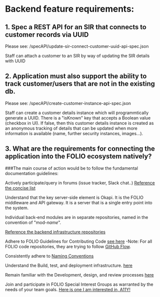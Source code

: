 
# Backend feature requirements:

## 1. Spec a REST API for an SIR that connects to customer records via UUID

Please see:
/specAPI/update-sir-connect-customer-uuid-api-spec.json

Staff can attach a customer to an SIR by way of updating the SIR details with UUID



## 2. Application must also support the ability to track customer/users that are not in the existing db.
Please see:
/specAPI/create-customer-instance-api-spec.json

Staff can create a customer details instance which will programmtically generate a UUID. There is a "isKnown" key that accepts a Boolean value (checkbox in UI). 
If false, then this customer details instance is created as an anonymous tracking of details that can be updated when more information is available (name, further security instances, images...). 



## 3. What are the requirements for connecting the application into the FOLIO ecosystem natively?

###The main course of action would be to follow the fundamental documentation guidelines:

Actively participate/query in forums (issue tracker, Slack chat..) [Reference the concise list](https://dev.folio.org/community/#collaboration-tools) 

Understand that the key server-side element is Okapi. It is the FOLIO middleware and API gateway. It is a server that is a single entry point into the system. 

Individual back-end modules are in separate repositories, named in the convention of "mod-*name*". 

[Reference the backend infrastructure repositories](https://dev.folio.org/source-code/map/#backend-infrastructure) 

Adhere to FOLIO Guidelines for Contributing Code
[see here](https://dev.folio.org/guidelines/contributing/)
-Note: For all FOLIO code repositories, they are trying to follow [GitHub Flow](https://docs.github.com/en/get-started/quickstart/github-flow). 

Consistently adhere to [Naming Conventions](https://dev.folio.org/guidelines/naming-conventions/) 


Understand the Build, test, and deployment infrastructure. 
[here](https://dev.folio.org/guides/automation/)

Remain familiar with the Development, design, and review processes
[here](https://dev.folio.org/guidelines/development-design-review/)


Join and participate in FOLIO Special Interest Groups as warranted by the needs of your team goals. [Here is one I am interested in, A11Y!](https://wiki.folio.org/display/A11Y) 